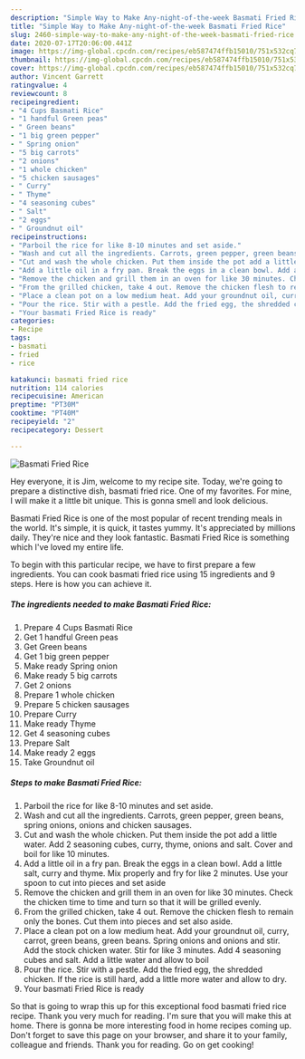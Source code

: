 ```yaml
---
description: "Simple Way to Make Any-night-of-the-week Basmati Fried Rice"
title: "Simple Way to Make Any-night-of-the-week Basmati Fried Rice"
slug: 2460-simple-way-to-make-any-night-of-the-week-basmati-fried-rice
date: 2020-07-17T20:06:00.441Z
image: https://img-global.cpcdn.com/recipes/eb587474ffb15010/751x532cq70/basmati-fried-rice-recipe-main-photo.jpg
thumbnail: https://img-global.cpcdn.com/recipes/eb587474ffb15010/751x532cq70/basmati-fried-rice-recipe-main-photo.jpg
cover: https://img-global.cpcdn.com/recipes/eb587474ffb15010/751x532cq70/basmati-fried-rice-recipe-main-photo.jpg
author: Vincent Garrett
ratingvalue: 4
reviewcount: 8
recipeingredient:
- "4 Cups Basmati Rice"
- "1 handful Green peas"
- " Green beans"
- "1 big green pepper"
- " Spring onion"
- "5 big carrots"
- "2 onions"
- "1 whole chicken"
- "5 chicken sausages"
- " Curry"
- " Thyme"
- "4 seasoning cubes"
- " Salt"
- "2 eggs"
- " Groundnut oil"
recipeinstructions:
- "Parboil the rice for like 8-10 minutes and set aside."
- "Wash and cut all the ingredients. Carrots, green pepper, green beans, spring onions, onions and chicken sausages."
- "Cut and wash the whole chicken. Put them inside the pot add a little water. Add 2 seasoning cubes, curry, thyme, onions and salt. Cover and boil for like 10 minutes."
- "Add a little oil in a fry pan. Break the eggs in a clean bowl. Add a little salt, curry and thyme. Mix properly and fry for like 2 minutes. Use your spoon to cut into pieces and set aside"
- "Remove the chicken and grill them in an oven for like 30 minutes. Check the chicken time to time and turn so that it will be grilled evenly."
- "From the grilled chicken, take 4 out. Remove the chicken flesh to remain only the bones. Cut them into pieces and set also aside."
- "Place a clean pot on a low medium heat. Add your groundnut oil, curry, carrot, green beans, green beans. Spring onions and onions and stir. Add the stock chicken water. Stir for like 3 minutes. Add 4 seasoning cubes and salt. Add a little water and allow to boil"
- "Pour the rice. Stir with a pestle. Add the fried egg, the shredded chicken. If the rice is still hard, add a little more water and allow to dry."
- "Your basmati Fried Rice is ready"
categories:
- Recipe
tags:
- basmati
- fried
- rice

katakunci: basmati fried rice 
nutrition: 114 calories
recipecuisine: American
preptime: "PT30M"
cooktime: "PT40M"
recipeyield: "2"
recipecategory: Dessert

---
```



![Basmati Fried Rice](https://img-global.cpcdn.com/recipes/eb587474ffb15010/751x532cq70/basmati-fried-rice-recipe-main-photo.jpg)

Hey everyone, it is Jim, welcome to my recipe site. Today, we're going to prepare a distinctive dish, basmati fried rice. One of my favorites. For mine, I will make it a little bit unique. This is gonna smell and look delicious.

Basmati Fried Rice is one of the most popular of recent trending meals in the world. It's simple, it is quick, it tastes yummy. It's appreciated by millions daily. They're nice and they look fantastic. Basmati Fried Rice is something which I've loved my entire life.




To begin with this particular recipe, we have to first prepare a few ingredients. You can cook basmati fried rice using 15 ingredients and 9 steps. Here is how you can achieve it.

<!--inarticleads1-->

##### The ingredients needed to make Basmati Fried Rice:

1. Prepare 4 Cups Basmati Rice
1. Get 1 handful Green peas
1. Get  Green beans
1. Get 1 big green pepper
1. Make ready  Spring onion
1. Make ready 5 big carrots
1. Get 2 onions
1. Prepare 1 whole chicken
1. Prepare 5 chicken sausages
1. Prepare  Curry
1. Make ready  Thyme
1. Get 4 seasoning cubes
1. Prepare  Salt
1. Make ready 2 eggs
1. Take  Groundnut oil




<!--inarticleads2-->

##### Steps to make Basmati Fried Rice:

1. Parboil the rice for like 8-10 minutes and set aside.
1. Wash and cut all the ingredients. Carrots, green pepper, green beans, spring onions, onions and chicken sausages.
1. Cut and wash the whole chicken. Put them inside the pot add a little water. Add 2 seasoning cubes, curry, thyme, onions and salt. Cover and boil for like 10 minutes.
1. Add a little oil in a fry pan. Break the eggs in a clean bowl. Add a little salt, curry and thyme. Mix properly and fry for like 2 minutes. Use your spoon to cut into pieces and set aside
1. Remove the chicken and grill them in an oven for like 30 minutes. Check the chicken time to time and turn so that it will be grilled evenly.
1. From the grilled chicken, take 4 out. Remove the chicken flesh to remain only the bones. Cut them into pieces and set also aside.
1. Place a clean pot on a low medium heat. Add your groundnut oil, curry, carrot, green beans, green beans. Spring onions and onions and stir. Add the stock chicken water. Stir for like 3 minutes. Add 4 seasoning cubes and salt. Add a little water and allow to boil
1. Pour the rice. Stir with a pestle. Add the fried egg, the shredded chicken. If the rice is still hard, add a little more water and allow to dry.
1. Your basmati Fried Rice is ready




So that is going to wrap this up for this exceptional food basmati fried rice recipe. Thank you very much for reading. I'm sure that you will make this at home. There is gonna be more interesting food in home recipes coming up. Don't forget to save this page on your browser, and share it to your family, colleague and friends. Thank you for reading. Go on get cooking!
